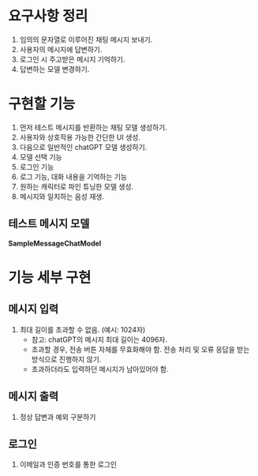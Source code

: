 # 요구사항 정리
1. 임의의 문자열로 이루어진 채팅 메시지 보내기.
2. 사용자의 메시지에 답변하기.
3. 로그인 시 주고받은 메시지 기억하기.
4. 답변하는 모델 변경하기.
# 구현할 기능
1. 먼저 테스트 메시지를 반환하는 채팅 모델 생성하기.
2. 사용자와 상호작용 가능한 간단한 UI 생성.
3. 다음으로 일반적인 chatGPT 모델 생성하기.
4. 모델 선택 기능
5. 로그인 기능
6. 로그 기능, 대화 내용을 기억하는 기능
7. 원하는 캐릭터로 파인 튜닝한 모델 생성.
8. 메시지와 일치하는 음성 재생.
## 테스트 메시지 모델
**SampleMessageChatModel**
# 기능 세부 구현
## 메시지 입력
1. 최대 길이를 초과할 수 없음. (예시: 1024자)
    - 참고: chatGPT의 메시지 최대 길이는 4096자.
    - 초과할 경우, 전송 버튼 자체를 무효화해야 함. 전송 처리 및 오류 응답을 받는 방식으로 진행하지 않기.
    - 초과하더라도 입력하던 메시지가 남아있어야 함.
## 메시지 출력
1. 정상 답변과 예외 구분하기
## 로그인
1. 이메일과 인증 번호를 통한 로그인